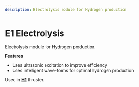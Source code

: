 ```yaml
---
description: Electrolysis module for Hydrogen production
---
```


# E1 Electrolysis

Electrolysis module for Hydrogen production.

**Features**

* Uses ultrasonic excitation to improve efficiency
* Uses intelligent wave-forms for optimal hydrogen production

Used in [**H1**](hydrogen-thruster.md) thruster.

